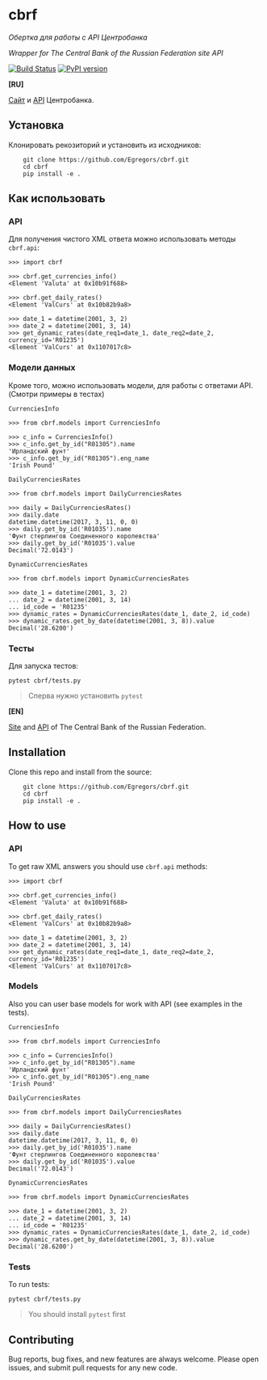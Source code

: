# cbrf


_Обертка для работы с API Центробанка_

_Wrapper for The Central Bank of the Russian Federation site API_

[![Build Status](https://travis-ci.org/Egregors/cbrf.svg?branch=master)](https://travis-ci.org/Egregors/cbrf)
[![PyPI version](https://badge.fury.io/py/cbrf.svg)](https://badge.fury.io/py/cbrf)

**[RU]**

[Сайт](http://www.cbr.ru/) и [API](http://www.cbr.ru/scripts/Root.asp?PrtId=SXML) Центробанка.
 
## Установка

Клонировать рекозиторий и установить из исходников:
```
    git clone https://github.com/Egregors/cbrf.git
    cd cbrf
    pip install -e .
```

## Как использовать

### API

Для получения чистого XML ответа можно использовать методы `cbrf.api`:

```
>>> import cbrf

>>> cbrf.get_currencies_info()
<Element 'Valuta' at 0x10b91f688>

>>> cbrf.get_daily_rates()
<Element 'ValCurs' at 0x10b82b9a8>

>>> date_1 = datetime(2001, 3, 2)
>>> date_2 = datetime(2001, 3, 14)
>>> get_dynamic_rates(date_req1=date_1, date_req2=date_2, currency_id='R01235')
<Element 'ValCurs' at 0x1107017c8>
```

### Модели данных

Кроме того, можно использовать модели, для работы с ответами API. (Смотри примеры в тестах)

`CurrenciesInfo`

```
>>> from cbrf.models import CurrenciesInfo

>>> c_info = CurrenciesInfo()
>>> c_info.get_by_id("R01305").name
'Ирландский фунт'
>>> c_info.get_by_id("R01305").eng_name
'Irish Pound'
```

`DailyCurrenciesRates`

```
>>> from cbrf.models import DailyCurrenciesRates

>>> daily = DailyCurrenciesRates()
>>> daily.date
datetime.datetime(2017, 3, 11, 0, 0)
>>> daily.get_by_id('R01035').name
'Фунт стерлингов Соединенного королевства'
>>> daily.get_by_id('R01035').value
Decimal('72.0143')
```

`DynamicCurrenciesRates`

```
>>> from cbrf.models import DynamicCurrenciesRates

>>> date_1 = datetime(2001, 3, 2)
... date_2 = datetime(2001, 3, 14)
... id_code = 'R01235'
>>> dynamic_rates = DynamicCurrenciesRates(date_1, date_2, id_code)
>>> dynamic_rates.get_by_date(datetime(2001, 3, 8)).value
Decimal('28.6200')
```

### Тесты

Для запуска тестов:

```
pytest cbrf/tests.py 
```
> Сперва нужно установить `pytest`

**[EN]**

[Site](http://www.cbr.ru/) and [API](http://www.cbr.ru/scripts/Root.asp?PrtId=SXML)
 of The Central Bank of the Russian Federation.
 
## Installation

Clone this repo and install from the source:
```
    git clone https://github.com/Egregors/cbrf.git
    cd cbrf
    pip install -e .
```

## How to use

### API

To get raw XML answers you should use `cbrf.api` methods:

```
>>> import cbrf

>>> cbrf.get_currencies_info()
<Element 'Valuta' at 0x10b91f688>

>>> cbrf.get_daily_rates()
<Element 'ValCurs' at 0x10b82b9a8>

>>> date_1 = datetime(2001, 3, 2)
>>> date_2 = datetime(2001, 3, 14)
>>> get_dynamic_rates(date_req1=date_1, date_req2=date_2, currency_id='R01235')
<Element 'ValCurs' at 0x1107017c8>
```

### Models

Also you can user base models for work with API (see examples in the tests).

`CurrenciesInfo`

```
>>> from cbrf.models import CurrenciesInfo

>>> c_info = CurrenciesInfo()
>>> c_info.get_by_id("R01305").name
'Ирландский фунт'
>>> c_info.get_by_id("R01305").eng_name
'Irish Pound'
```

`DailyCurrenciesRates`

```
>>> from cbrf.models import DailyCurrenciesRates

>>> daily = DailyCurrenciesRates()
>>> daily.date
datetime.datetime(2017, 3, 11, 0, 0)
>>> daily.get_by_id('R01035').name
'Фунт стерлингов Соединенного королевства'
>>> daily.get_by_id('R01035').value
Decimal('72.0143')
```

`DynamicCurrenciesRates`

```
>>> from cbrf.models import DynamicCurrenciesRates

>>> date_1 = datetime(2001, 3, 2)
... date_2 = datetime(2001, 3, 14)
... id_code = 'R01235'
>>> dynamic_rates = DynamicCurrenciesRates(date_1, date_2, id_code)
>>> dynamic_rates.get_by_date(datetime(2001, 3, 8)).value
Decimal('28.6200')
```

### Tests

To run tests:

```
pytest cbrf/tests.py 
```
> You should install `pytest` first

## Contributing

Bug reports, bug fixes, and new features are always welcome. 
Please open issues, and submit pull requests for any new code.